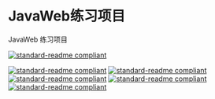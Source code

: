 # JavaWeb练习项目

JavaWeb 练习项目

[![standard-readme compliant](https://img.shields.io/badge/version-1.0.0-blue)](https://github.com/fishZH/JavaWeb)

[![standard-readme compliant](https://img.shields.io/badge/Java-1.8-orange)](https://github.com/fishZH/JavaWeb)
[![standard-readme compliant](https://img.shields.io/badge/Junit-5.7.1-orange)](https://github.com/fishZH/JavaWeb)
[![standard-readme compliant](https://img.shields.io/badge/Druid-1.2.8-orange)](https://github.com/fishZH/JavaWeb)
[![standard-readme compliant](https://img.shields.io/badge/Mysql-5.6-orange)](https://github.com/fishZH/JavaWeb)
[![standard-readme compliant](https://img.shields.io/badge/Tomcat-8.5.7-orange)](https://github.com/fishZH/JavaWeb)

